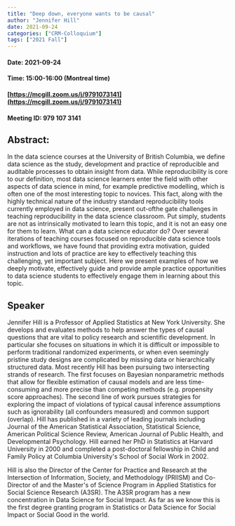 ```yaml
---
title: "Deep down, everyone wants to be causal"
author: "Jennifer Hill"
date: 2021-09-24
categories: ["CRM-Colloquium"]
tags: ["2021 Fall"]
---
```


#### Date: 2021-09-24
#### Time: 15:00-16:00 (Montreal time)

#### [https://mcgill.zoom.us/j/9791073141](https://mcgill.zoom.us/j/9791073141)
#### Meeting ID: 979 107 3141


## Abstract:

In the data science courses at the University of British Columbia, we define data science as the study, development and practice of reproducible and auditable processes to obtain insight from data. While reproducibility is core to our definition, most data science learners enter the field with other aspects of data science in mind, for example predictive modelling, which is often one of the most interesting topic to novices. This fact, along with the highly technical nature of the industry standard reproducibility tools currently employed in data science, present out-ofthe gate challenges in teaching reproducibility in the data science classroom. Put simply, students are not as intrinsically motivated to learn this topic, and it is not an easy one for them to learn. What can a data science educator do? Over several iterations of teaching courses focused on reproducible data science tools and workflows, we have found that providing extra motivation, guided instruction and lots of practice are key to effectively teaching this challenging, yet important subject. Here we present examples of how we deeply motivate, effectively guide and provide ample practice opportunities to data science students to effectively engage them in learning about this topic.

## Speaker

Jennifer Hill is a Professor of Applied Statistics at New York University. She develops and evaluates methods to help answer the types of causal questions that are vital to policy research and scientific development. In particular she focuses on situations in which it is difficult or impossible to perform traditional randomized experiments, or when even seemingly pristine study designs are complicated by missing data or hierarchically structured data. Most recently Hill has been pursuing two intersecting strands of research. The first focuses on Bayesian nonparametric methods that allow for flexible estimation of causal models and are less time-consuming and more precise than competing methods (e.g. propensity score approaches). The second line of work pursues strategies for exploring the impact of violations of typical causal inference assumptions such as ignorability (all confounders measured) and common support (overlap). Hill has published in a variety of leading journals including Journal of the American Statistical Association, Statistical Science, American Political Science Review, American Journal of Public Health, and Developmental Psychology. Hill earned her PhD in Statistics at Harvard University in 2000 and completed a post-doctoral fellowship in Child and Family Policy at Columbia University's School of Social Work in 2002.

Hill is also the Director of the Center for Practice and Research at the Intersection of Information, Society, and Methodology (PRIISM) and Co-Director of and the Master's of Science Program in Applied Statistics for Social Science Research (A3SR). The A3SR program has a new concentration in Data Science for Social Impact. As far as we know this is the first degree granting program in Statistics or Data Science for Social Impact or Social Good in the world.

